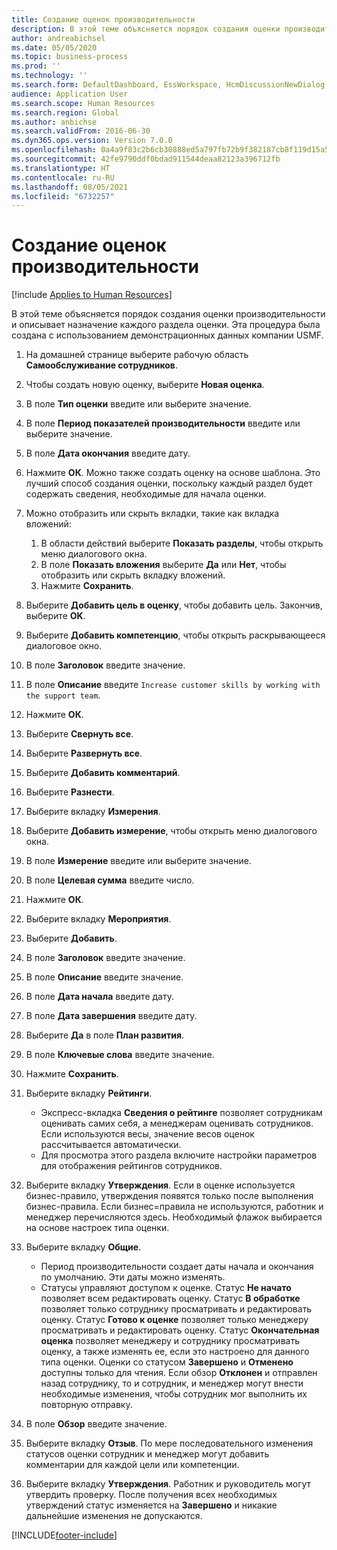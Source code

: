 ```yaml
---
title: Создание оценок производительности
description: В этой теме объясняется порядок создания оценки производительности и описывает назначение каждого раздела оценки.
author: andreabichsel
ms.date: 05/05/2020
ms.topic: business-process
ms.prod: ''
ms.technology: ''
ms.search.form: DefaultDashboard, EssWorkspace, HcmDiscussionNewDialog, HcmDiscussion, HcmDiscussionChangeSettings, HcmDiscussionAddGoalDialog, HcmTopicCreate, HcmMeasurementDetailDialog, HcmPerfJournalAdd, HcmEmployeeDevelopmentWorkspace
audience: Application User
ms.search.scope: Human Resources
ms.search.region: Global
ms.author: anbichse
ms.search.validFrom: 2016-06-30
ms.dyn365.ops.version: Version 7.0.0
ms.openlocfilehash: 0a4a9f83c2b6cb30888ed5a797fb72b9f382187cb8f119d15a5fa437ed5aba1f
ms.sourcegitcommit: 42fe9790ddf0bdad911544deaa82123a396712fb
ms.translationtype: HT
ms.contentlocale: ru-RU
ms.lasthandoff: 08/05/2021
ms.locfileid: "6732257"
---
```

# <a name="create-performance-reviews"></a>Создание оценок производительности

[!include [Applies to Human Resources](../includes/applies-to-hr.md)]


В этой теме объясняется порядок создания оценки производительности и описывает назначение каждого раздела оценки. Эта процедура была создана с использованием демонстрационных данных компании USMF.

1. На домашней странице выберите рабочую область **Самообслуживание сотрудников**.
2. Чтобы создать новую оценку, выберите **Новая оценка**.
3. В поле **Тип оценки** введите или выберите значение.
4. В поле **Период показателей производительности** введите или выберите значение.
5. В поле **Дата окончания** введите дату.
6. Нажмите **ОК**. Можно также создать оценку на основе шаблона. Это лучший способ создания оценки, поскольку каждый раздел будет содержать сведения, необходимые для начала оценки.  
7. Можно отобразить или скрыть вкладки, такие как вкладка вложений:

    1. В области действий выберите **Показать разделы**, чтобы открыть меню диалогового окна.
    1. В поле **Показать вложения** выберите **Да** или **Нет**, чтобы отобразить или скрыть вкладку вложений.
    1. Нажмите **Сохранить**.

8. Выберите **Добавить цель в оценку**, чтобы добавить цель. Закончив, выберите **OK**.
9. Выберите **Добавить компетенцию**, чтобы открыть раскрывающееся диалоговое окно.
10. В поле **Заголовок** введите значение.
11. В поле **Описание** введите `Increase customer skills by working with the support team`.
12. Нажмите **ОК**.
13. Выберите **Свернуть все**.
14. Выберите **Развернуть все**.
15. Выберите **Добавить комментарий**.
16. Выберите **Разнести**.
17. Выберите вкладку **Измерения**.
18. Выберите **Добавить измерение**, чтобы открыть меню диалогового окна.
19. В поле **Измерение** введите или выберите значение.
26. В поле **Целевая сумма** введите число.
20. Нажмите **ОК**.
21. Выберите вкладку **Мероприятия**.
22. Выберите **Добавить**.
23. В поле **Заголовок** введите значение.
24. В поле **Описание** введите значение.
25. В поле **Дата начала** введите дату.
26. В поле **Дата завершения** введите дату.
27. Выберите **Да** в поле **План развития**.
28. В поле **Ключевые слова** введите значение.
29. Нажмите **Сохранить**.
30. Выберите вкладку **Рейтинги**.  

    - Экспресс-вкладка **Сведения о рейтинге** позволяет сотрудникам оценивать самих себя, а менеджерам оценивать сотрудников. Если используются весы, значение весов оценок рассчитывается автоматически.  
    - Для просмотра этого раздела включите настройки параметров для отображения рейтингов сотрудников.  

31. Выберите вкладку **Утверждения**. Если в оценке используется бизнес-правило, утверждения появятся только после выполнения бизнес-правила. Если бизнес=правила не используются, работник и менеджер перечисляются здесь. Необходимый флажок выбирается на основе настроек типа оценки.  
32. Выберите вкладку **Общие**.

    - Период производительности создает даты начала и окончания по умолчанию. Эти даты можно изменять.  
    - Статусы управляют доступом к оценке. Статус **Не начато** позволяет всем редактировать оценку. Статус **В обработке** позволяет только сотруднику просматривать и редактировать оценку. Статус **Готово к оценке** позволяет только менеджеру просматривать и редактировать оценку. Статус **Окончательная оценка** позволяет менеджеру и сотруднику просматривать оценку, а также изменять ее, если это настроено для данного типа оценки. Оценки со статусом **Завершено** и **Отменено** доступны только для чтения. Если обзор **Отклонен** и отправлен назад сотруднику, то и сотрудник, и менеджер могут внести необходимые изменения, чтобы сотрудник мог выполнить их повторную отправку.

33. В поле **Обзор** введите значение.
34. Выберите вкладку **Отзыв**. По мере последовательного изменения статусов оценки сотрудник и менеджер могут добавить комментарии для каждой цели или компетенции.  
35. Выберите вкладку **Утверждения**. Работник и руководитель могут утвердить проверку. После получения всех необходимых утверждений статус изменяется на **Завершено** и никакие дальнейшие изменения не допускаются.  



[!INCLUDE[footer-include](../includes/footer-banner.md)]